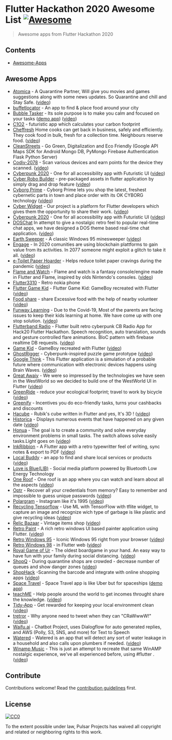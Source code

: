 # Flutter Hackathon 2020 Awesome List [![Awesome](https://awesome.re/badge.svg)](https://awesome.re)

> Awesome apps from Flutter Hackathon 2020

## Contents

- [Awesome-Apps](#Awesome-Apps)

## Awesome Apps

- [Atomica](https://github.com/Astrallis/Flutter-Hackathon--Hack20) - A Quarantine Partner, Will give you movies and games suggestions along with some news updates. So Quarantine and chill and Stay Safe. ([video](https://youtu.be/x1bU0ZfxXvs))
- [buffetlocator](https://github.com/MendyMarcus/LocatorBuffet) - An app to find & place food around your city
- [Bubble Tasker](https://github.com/RobertBrunhage/bubble-tasker) - Its sole purpose is to make you calm and focused on your tasks ([demo app](https://bubble-tasker.codemagic.app/#/)) ([video](https://youtu.be/SK9qVOc8cuQ))
- [C1O2](https://github.com/suvansh-rana/koders-flutter) - futuristic app which calculates your carbon footprint
- [Cheffresh](https://github.com/FreshOver/cheffresh) Home cooks can get back in business, safely and efficiently. They cook food in bulk, fresh for a collection time. Neighbours reserve food. ([video](https://youtu.be/zl8voaFNOcE))
- [CleanStreets](https://github.com/TheN00bs/Clean-Streets) - Go Green, Digitalization and Eco Friendly (Google API Maps SDK for Android Mongo DB, PyMongo Firebase Authentication Flask Python Server)
- [Codiv-2078](https://github.com/Co-div/codiv-2078) - Scan various devices and earn points for the device they scanned. ([video](https://youtu.be/8YyDhZxYeOs))
- [Cyberpunk 2020](https://github.com/codesolutions101/cyberpunk2020) - One for all accessibility app with Futuristic UI ([video](https://youtu.be/pESkEwdqtX8))
- [Cyber Robo Builder](https://github.com/viveky259259/cyber_robo_maker) - pre-packaged assets in flutter application by simply drag and drop feature ([video](https://youtu.be/-UHMdeaeDDA))
- [Cyborg Prime](https://github.com/RemiDormoy/CyberPizza) - Cyborg Prime  lets you shop the latest, freshest cybernetic parts in town and place order with its OK CYBORG technology ([video](https://youtu.be/WC5iHslmfDU))
- [Cyber Widget](https://github.com/eli1stark/cyberwidget_hack_20/) - Our project is a platform for Flutter developers which gives them the opportunity to share their work. ([video](https://youtu.be/THqFzhEeZPE))
- [Cyberpunk 2020](https://github.com/codesolutions101/cyberpunk2020) - One for all accessibility app with Futuristic UI ([video](https://youtu.be/pESkEwdqtX8))
- [DOSChat](https://github.com/miralshahvolansys/DOSChat) In attempt to give a nostalgic retro feel to popular real-time chat apps, we have designed a DOS theme based real-time chat application. ([video](https://youtu.be/0-XDcH7TDQI))
- [Earth Sweeper](https://github.com/FlutterHack/earth-sweeper) - A classic Windows 95 minesweeper ([video](https://youtu.be/oXNTzFM5zqI))
- [Engage](https://github.com/pixelaGT/engage) - In 2020 comunities are using blockchain plattforms to gain value from its activities. In 2077 someone might exploit a glitch to take it all. ([video](https://youtu.be/mK8yjlKAaYk))
- [e-Toilet Paper Hoarder](https://github.com/kwanjames0/anti-toilet-paper-hoarder-flutter) - Helps reduce toilet paper cravings during the pandemic ([video](https://youtu.be/S-Zyh1VfdIs))
- [Flame and Watch](https://github.com/fireslime/flame_and_watch) - Flame and watch is a fantasy console/engine made in Flutter and Flame, inspired by olds Nintendo's consoles. ([video](https://youtu.be/tTaqfJLl7mE))
- [Flutter3310](https://github.com/atavci/flutter3310) - Retro nokia phone
- [Flutter Game Kid](https://github.com/eralpkaraduman/FlutterGameKid) - Flutter Game Kid: GameBoy recreated with Flutter ([video](https://youtu.be/lI7775DWzE8))
- [Food share](https://gitlab.com/Abhi_Ghaskata/flutterhackathon/-/tree/master) - share Excessive food with the help of nearby volunteer ([video](https://youtu.be/r3ZPLkkpXS4))
- [Funway Learning](https://github.com/TechPowerGirls/funway_learning) - Due to the Covid-19, Most of the parents are facing issues to keep their kids learning at home. We have come up with one stop solution. ([video](https://youtu.be/CnARFpPTkck))
- [Flutterband Radio](https://github.com/FlutterHack20/FlutterBand/) - Flutter built retro cyberpunk CB Radio App for Hack20 Flutter Hackathon. Speech recognition, auto translation, sounds and gesture controlled flare animations. BloC pattern with firebase realtime DB requests. ([video](https://youtu.be/GAk9beyNCW4))
- [Game Kid](https://github.com/eralpkaraduman/FlutterGameKid) - GameBoy recreated with Flutter ([video](https://youtu.be/lI7775DWzE8))
- [GhostRigger](https://github.com/Float-like-a-dash-Sting-like-a-dart/GhostRigger) - Cyberpunk-inspired puzzle game prototype ([video](https://youtu.be/yOZAUicGDXc))
- [Google Think](https://github.com/sampathbalivada/google_think/) - This Flutter application is a simulation of a probable future where communication with electronic devices happens using Brain Waves. ([video](https://youtu.be/pV1rh_8rIoE))
- [Great Awaiy](https://github.com/dhruvilp/hack20_greatawait) - We were so impressed by the technologies we have seen in the WestWorld so we decided to build one of the WestWorld UI in Flutter ([video](https://youtu.be/fETjNLKxjIo))
- [GreenRide](https://github.com/masewo/green_ride) - reduce your ecological footprint; travel to work by bicycle ([video](https://youtu.be/xaM4GaPW_6o))
- [Greenify](https://github.com/aryasurya21/greenify) - Incentives you do eco-friendly tasks, turns your cashbacks and discounts
- [Hacube](https://github.com/likang/Hacube) - Rubik's cube written in Flutter and yes, It's 3D ! ([video](https://youtu.be/-Dd-tQKp1ug))
- [Historica](https://github.com/FlutterRock/Historica) - Displays numerous events that have happened on any given date ([video](https://youtu.be/B_HXB6VORfQ))
- [Honua](https://github.com/mkoehne/honua) - The goal is to create a community and solve everyday environment problems in small tasks. The switch allows solve easily tasks.Light goes on ([video](https://www.youtube.com/watch?v=tFEMaFaiRYg&feature=youtu.be))
- [InkRibbion](https://github.com/InkRibbonApp/inkribbonflutter) - A Flutter app with a retro typewritter feel of writing, sync notes & export to PDF ([video](https://youtu.be/KS8G8Mi8MFA))
- [Local Buddy](https://github.com/rockar06/local-buddy) - an app to find and share local services or products ([video](https://youtu.be/6Sz0A30S-A0))
- [Love is Blue(LIB)](https://github.com/CDSoftwaresJA/loveisblue) - Social media platform powered by Bluetooth Low Energy Technology
- [One Roof](https://github.com/dvmjoshi/oneroof) - One roof  is an app where you can watch and learn about all the aspects ([video](https://youtu.be/bFaWHGPklyA))
- [Optr](https://github.com/leoafarias/optr) - Recover all your credentials from memory? Easy to remember and impossible to guess unique passwords ([video](https://youtu.be/Rj_sCCrTOHU))
- [Polargram](https://github.com/transmissionsdev/polargram) - Instagram like it's 1995 ([video](https://youtu.be/KvzgKPYvero))
- [Recycling Tensorflow](https://github.com/dahidalgo/FlutterHack20) - Use ML with TensorFlow with tflite widget, to capture an image and recognize wich type of garbage is like plastic and give recycling ideas ([video](https://youtu.be/7NyLblWqvHY))
- [Relic Bazaar](https://github.com/himanshusharma89/relic_bazaar) - Vintage items shop ([video](https://youtu.be/VMmXUt3utVo))
- [Retro Paint](https://github.com/sushmitkumarpatil/retro_paint) - A rich retro windows UI based painter application using Flutter. ([video](https://youtu.be/Ad9ttn6Y2Ec))
- [Retro Windows 95](https://github.com/justinenerio/retro95) - Iconic Windows 95 right from your browser ([video](https://youtu.be/RPbrfjCqSTw))
- [Retro Windows 98](https://github.com/sabinbajracharya/retro-windows-98) - in Flutter web ([video](https://youtu.be/ipPXTmWPI6A))
- [Royal Game of Ur](https://github.com/annamunhoz/royalgameofur) - The oldest boardgame in your hand. An easy way to have fun with your family during social distancing. ([video](https://youtu.be/8moXo9L9zno))
- [ShopQ](https://github.com/nurmukhametdaniyar/ShopQ) - During quarantine shops are crowded - decrease number of queues and show danger zones ([video](https://youtu.be/xsNtOdSV_c4))
- [ShopHack](https://github.com/H-u-a-t/shophack) -Scanning the barcode and integrate with online shopping apps ([video](https://youtu.be/_8BMh0q7RQs))
- [Space Travel](https://github.com/Antriadus/HackatonApp2020) - Space Travel app is like Uber but for spaceships ([demo app](https://hackaton2020-7b8ee.web.app/#/))
- [teachME](https://github.com/robertodevs/teachme) - Help people around the world to get incomes throught share the knowledge. ([video](https://youtu.be/HmeZzNzHCu8))
- [Tidy-App](https://github.com/samisnotinsane/orion_flutterhack20) - Get rewarded for keeping your local environment clean ([video](https://youtu.be/hfZQmf0G9F0))
- [tretror](https://github.com/sanjul/Tretror) - Why anyone need to tweet when they can "CRaWwwW!" ([video](https://youtu.be/OS9FWoO--60))
- [Waifu.ai](https://github.com/ItsOran/waifu.ai-hack20-flutter) - Chatbot Project, uses Dialogflow for auto generated replies, and AWS (Polly, S3, SNS, and more) for Text to Speech
- [Watered](https://github.com/ameysunu/watered) - Watered is an app that will detect any sort of water leakage in a household and also calls upon plumbers if needed. ([video](https://youtu.be/v5fa8zSpDqg))
- [Winamp Music](https://github.com/ishandeveloper/WinAMP_Flutter) - This is just an attempt to recreate that same WinAMP nostalgic experience, we've all experienced before, using #flutter . ([video](https://youtu.be/3VSRPd4DqVQ))

## Contribute

Contributions welcome! Read the [contribution guidelines](contributing.md) first.

## License

[![CC0](https://mirrors.creativecommons.org/presskit/buttons/88x31/svg/cc-zero.svg)](https://creativecommons.org/publicdomain/zero/1.0)

To the extent possible under law, Pulsar Projects has waived all copyright and
related or neighboring rights to this work.

